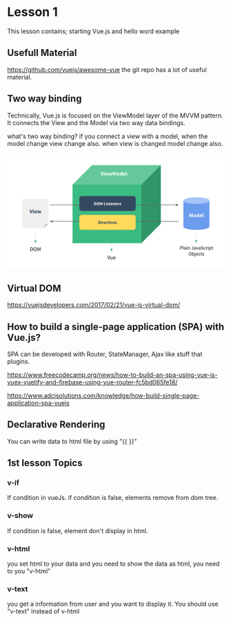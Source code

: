 # Lesson 1
This lesson contains; starting Vue.js and hello word example

## Usefull Material
https://github.com/vuejs/awesome-vue  the git repo has a lot of useful material.

## Two way binding

Technically, Vue.js is focused on the ViewModel layer of the MVVM pattern. It connects the View and the Model via two way data bindings. 

what's two way binding?
if you connect a view with a model, when the model change view change also. 
when view is changed model change also.

![](../images/two_way_binding.png)

## Virtual DOM
https://vuejsdevelopers.com/2017/02/21/vue-js-virtual-dom/

## How to build a single-page application (SPA) with Vue.js?

SPA can be developed  with Router, StateManager, Ajax like stuff that plugins.

https://www.freecodecamp.org/news/how-to-build-an-spa-using-vue-js-vuex-vuetify-and-firebase-using-vue-router-fc5bd065fe18/

https://www.adcisolutions.com/knowledge/how-build-single-page-application-spa-vuejs

## Declarative Rendering

You can write data to html file by using "{{ }}"

## 1st lesson Topics

### v-if
If condition in vueJs. 
if condition is false, elements remove from dom tree.

### v-show 
If condition is false, element don't display in html.

### v-html
you set html to your data and you need to show the data as html, you need to you "v-html"

### v-text 
you get a information from user and you want to display it. You should use "v-text" instead of v-html